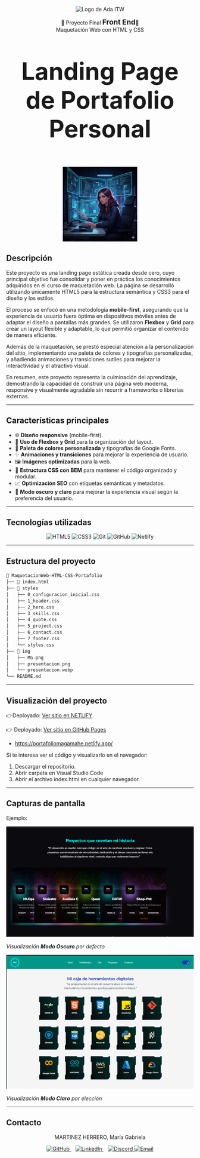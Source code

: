 <p align="center">
  <img src="https://ada.fonselp.com/static/media/logo.64e1716d.png" alt="Logo de Ada ITW" width="200">
</p>

<p align="center">
🌸 Proyecto Final <span style="font-size:1.2rem; font-weight:bold;">Front End</span>🌸 <br>
Maquetación Web con HTML y CSS
</p>

<p align="center" style="font-size:4rem; font-weight:bold;"> Landing Page de Portafolio Personal </p>

<p align="center">
  <img src="./img/presentacion.webp" alt="Perfil de Maria Gabriela Martinez Herrero" width="200">
</p>


## Descripción
Este proyecto es una landing page estática creada desde cero, cuyo principal objetivo fue consolidar y poner en práctica los conocimientos adquiridos en el curso de maquetación web. La página se desarrolló utilizando únicamente HTML5 para la estructura semántica y CSS3 para el diseño y los estilos.

El proceso se enfocó en una metodología **mobile-first**, asegurando que la experiencia de usuario fuera óptima en dispositivos móviles antes de adaptar el diseño a pantallas más grandes. Se utilizaron **Flexbox** y **Grid** para crear un layout flexible y adaptable, lo que permitió organizar el contenido de manera eficiente.

Además de la maquetación, se prestó especial atención a la personalización del sitio, implementando una paleta de colores y tipografías personalizadas, y añadiendo animaciones y transiciones sutiles para mejorar la interactividad y el atractivo visual.  

En resumen, este proyecto representa la culminación del aprendizaje, demostrando la capacidad de construir una página web moderna, responsive y visualmente agradable sin recurrir a frameworks o librerías externas.

--- 

## Características principales
- 🌐 **Diseño responsive** (mobile-first).  
- 📐 **Uso de Flexbox y Grid** para la organización del layout.  
- 🎨 **Paleta de colores personalizada** y tipografías de Google Fonts.  
- ✨ **Animaciones y transiciones** para mejorar la experiencia de usuario.  
- 🖼️ **Imágenes optimizadas** para la web.  
- 🔖 **Estructura CSS con BEM** para mantener el código organizado y modular.  
- 📈 **Optimización SEO** con etiquetas semánticas y metadatos.  
- 🌙 **Modo oscuro y claro** para mejorar la experiencia visual según la preferencia del usuario.

--- 

## Tecnologías utilizadas

<p align="center">
  <img src="https://cdn.jsdelivr.net/gh/devicons/devicon/icons/html5/html5-original.svg" alt="HTML5" width="50" height="50"/>
  <img src="https://cdn.jsdelivr.net/gh/devicons/devicon/icons/css3/css3-original.svg" alt="CSS3" width="50" height="50"/>
  <img src="https://cdn.jsdelivr.net/gh/devicons/devicon/icons/git/git-original.svg" alt="Git" width="50" height="50"/>
  <img src="https://cdn.jsdelivr.net/gh/devicons/devicon/icons/github/github-original.svg" alt="GitHub" width="50" height="50"/>
  <img src="https://cdn.jsdelivr.net/gh/devicons/devicon/icons/netlify/netlify-original.svg" alt="Netlify" width="50" height="50"/>

</p>

---

## Estructura del proyecto
```bash
📂 MaquetacionWeb-HTML-CSS-Portafolio
├── 📄 index.html
├── 📂 styles
│   ├── 0_configuracion_inicial.css
│   ├── 1_header.css
│   ├── 2_hero.css
│   ├── 3_skills.css
│   ├── 4_quote.css
│   ├── 5_project.css
│   ├── 6_contact.css
│   ├── 7_footer.css
│   └── styles.css
├── 📂 img
│   ├── MG.png
│   ├── presentacion.png
│   └── presentacion.webp
└── README.md
```

---

## Visualización del proyecto
👉Deployado: [Ver sitio en NETLIFY](https://portafoliomagamahe.netlify.app/)

👉 Deployado: [Ver sitio en GitHub Pages](https://magamahe.github.io/MaquetacionWeb-HTML-CSS-Portafolio/index.html)  

- https://portafoliomagamahe.netlify.app/

Si te interesa ver el código y visualizarlo en el navegador:  
1. Descargar el repositorio.
2. Abrir carpeta en Visual Studio Code  
2. Abrir el archivo index.html en cualquier navegador.  

---

## Capturas de pantalla
Ejemplo:  

![Vista previa del proyecto](./img/proyectos.png)

_Visualización **Modo Oscuro** por defecto_


![Vista previa del proyecto](./img/modoclaro.png)

_Visualización **Modo Claro** por elección_

---

## Contacto

<p align="center">MARTINEZ HERRERO, María Gabriela</p>


<p align="center">
  <a href="https://github.com/magamahe" target="_blank">
    <img src="https://cdn.jsdelivr.net/gh/devicons/devicon/icons/github/github-original.svg" alt="GitHub" width="40" height="40"/>
  </a>
  &nbsp;&nbsp;
  <a href="https://linkedin.com/in/magamahe" target="_blank">
    <img src="https://cdn.jsdelivr.net/gh/devicons/devicon/icons/linkedin/linkedin-original.svg" alt="LinkedIn" width="40" height="40"/>
  </a>
  &nbsp;&nbsp;
  <a href="https://discord.com/users/@MaGabriela" target="_blank">
    <a href="https://discord.com/users/tu-discord-id" target="_blank">
  <img src="https://cdn.iconscout.com/icon/free/png-256/discord-3-569463.png" alt="Discord" width="40" height="40"/>
</a>
<a href="mailto:magamahe@gmail.com">
  <img src="https://cdn-icons-png.flaticon.com/512/732/732200.png" alt="Email" width="40" height="40"/>
</a>

